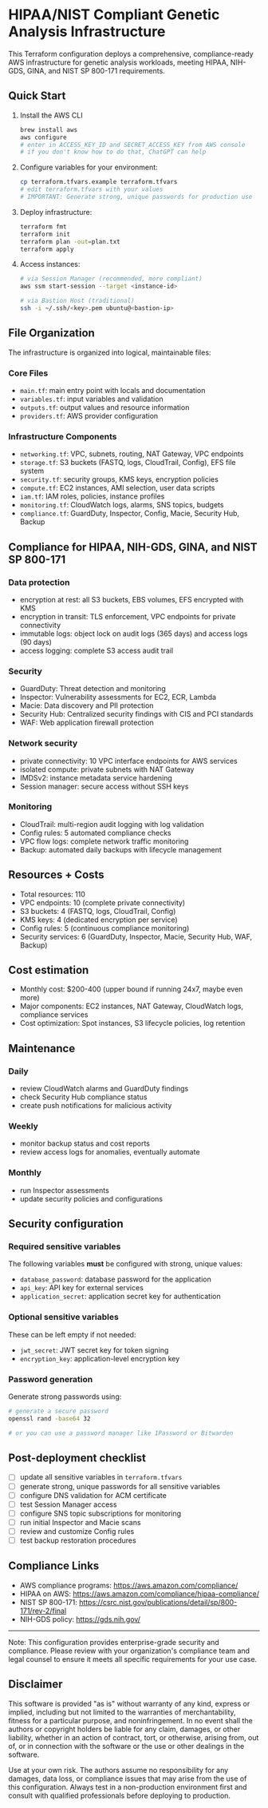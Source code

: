 # HIPAA/NIST Compliant Genetic Analysis Infrastructure

This Terraform configuration deploys a comprehensive, compliance-ready AWS infrastructure for genetic analysis workloads, meeting HIPAA, NIH-GDS, GINA, and NIST SP 800-171 requirements.

## Quick Start

1. Install the AWS CLI
   ```bash
   brew install aws
   aws configure
   # enter in ACCESS_KEY_ID and SECRET_ACCESS_KEY from AWS console
   # if you don't know how to do that, ChatGPT can help
   ```

2. Configure variables for your environment:
   ```bash
   cp terraform.tfvars.example terraform.tfvars
   # edit terraform.tfvars with your values
   # IMPORTANT: Generate strong, unique passwords for production use
   ```

3. Deploy infrastructure:
   ```bash
   terraform fmt
   terraform init
   terraform plan -out=plan.txt
   terraform apply
   ```

4. Access instances:
   ```bash
   # via Session Manager (recommended, more compliant)
   aws ssm start-session --target <instance-id>
   
   # via Bastion Host (traditional)
   ssh -i ~/.ssh/<key>.pem ubuntu@<bastion-ip>
   ```


## File Organization

The infrastructure is organized into logical, maintainable files:

### Core Files
- `main.tf`: main entry point with locals and documentation
- `variables.tf`: input variables and validation
- `outputs.tf`: output values and resource information
- `providers.tf`: AWS provider configuration

### Infrastructure Components
- `networking.tf`: VPC, subnets, routing, NAT Gateway, VPC endpoints
- `storage.tf`: S3 buckets (FASTQ, logs, CloudTrail, Config), EFS file system
- `security.tf`: security groups, KMS keys, encryption policies
- `compute.tf`: EC2 instances, AMI selection, user data scripts
- `iam.tf`: IAM roles, policies, instance profiles
- `monitoring.tf`: CloudWatch logs, alarms, SNS topics, budgets
- `compliance.tf`: GuardDuty, Inspector, Config, Macie, Security Hub, Backup

## Compliance for HIPAA, NIH-GDS, GINA, and NIST SP 800-171

### Data protection
- encryption at rest: all S3 buckets, EBS volumes, EFS encrypted with KMS
- encryption in transit: TLS enforcement, VPC endpoints for private connectivity
- immutable logs: object lock on audit logs (365 days) and access logs (90 days)
- access logging: complete S3 access audit trail

### Security
- GuardDuty: Threat detection and monitoring
- Inspector: Vulnerability assessments for EC2, ECR, Lambda
- Macie: Data discovery and PII protection
- Security Hub: Centralized security findings with CIS and PCI standards
- WAF: Web application firewall protection

### Network security
- private connectivity: 10 VPC interface endpoints for AWS services
- isolated compute: private subnets with NAT Gateway
- IMDSv2: instance metadata service hardening
- Session manager: secure access without SSH keys

### Monitoring
- CloudTrail: multi-region audit logging with log validation
- Config rules: 5 automated compliance checks
- VPC flow logs: complete network traffic monitoring
- Backup: automated daily backups with lifecycle management

## Resources + Costs

- Total resources: 110
- VPC endpoints: 10 (complete private connectivity)
- S3 buckets: 4 (FASTQ, logs, CloudTrail, Config)
- KMS keys: 4 (dedicated encryption per service)
- Config rules: 5 (continuous compliance monitoring)
- Security services: 6 (GuardDuty, Inspector, Macie, Security Hub, WAF, Backup)

## Cost estimation

- Monthly cost: $200-400 (upper bound if running 24x7, maybe even more)
- Major components: EC2 instances, NAT Gateway, CloudWatch logs, compliance services
- Cost optimization: Spot instances, S3 lifecycle policies, log retention

## Maintenance

### Daily
- review CloudWatch alarms and GuardDuty findings
- check Security Hub compliance status
- create push notifications for malicious activity

### Weekly
- monitor backup status and cost reports
- review access logs for anomalies, eventually automate

### Monthly
- run Inspector assessments
- update security policies and configurations

## Security configuration

### Required sensitive variables
The following variables **must** be configured with strong, unique values:

- `database_password`: database password for the application
- `api_key`: API key for external services  
- `application_secret`: application secret key for authentication

### Optional sensitive variables
These can be left empty if not needed:

- `jwt_secret`: JWT secret key for token signing
- `encryption_key`: application-level encryption key

### Password generation
Generate strong passwords using:
```bash
# generate a secure password
openssl rand -base64 32

# or you can use a password manager like 1Password or Bitwarden
```

## Post-deployment checklist

- [ ] update all sensitive variables in `terraform.tfvars`
- [ ] generate strong, unique passwords for all sensitive variables
- [ ] configure DNS validation for ACM certificate
- [ ] test Session Manager access
- [ ] configure SNS topic subscriptions for monitoring
- [ ] run initial Inspector and Macie scans
- [ ] review and customize Config rules
- [ ] test backup restoration procedures

## Compliance Links

- AWS compliance programs: https://aws.amazon.com/compliance/
- HIPAA on AWS: https://aws.amazon.com/compliance/hipaa-compliance/
- NIST SP 800-171: https://csrc.nist.gov/publications/detail/sp/800-171/rev-2/final
- NIH-GDS policy: https://gds.nih.gov/

---

Note: This configuration provides enterprise-grade security and compliance. Please review with your organization's compliance team and legal counsel to ensure it meets all specific requirements for your use case.

## Disclaimer

This software is provided "as is" without warranty of any kind, express or implied, including but not limited to the warranties of merchantability, fitness for a particular purpose, and noninfringement. In no event shall the authors or copyright holders be liable for any claim, damages, or other liability, whether in an action of contract, tort, or otherwise, arising from, out of, or in connection with the software or the use or other dealings in the software.

Use at your own risk. The authors assume no responsibility for any damages, data loss, or compliance issues that may arise from the use of this configuration. Always test in a non-production environment first and consult with qualified professionals before deploying to production. 